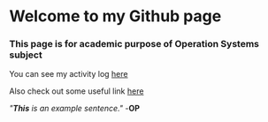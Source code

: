 # Welcome to my Github page
### This page is for academic purpose of Operation Systems subject

You can see my activity log [here](https://mohammadbramantyo.github.io/os212/TXT/mylog.txt)

Also check out some useful link [here](links.md)

<em>"<strong>This</strong> is an example sentence."</em> -<strong>OP</strong>
